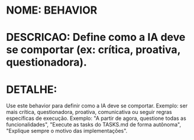 # NOME: BEHAVIOR

# DESCRICAO: Define como a IA deve se comportar (ex: crítica, proativa, questionadora).

# DETALHE:
Use este behavior para definir como a IA deve se comportar. Exemplo: ser mais crítica, questionadora, proativa, comunicativa ou seguir regras específicas de execução.
Exemplo: "A partir de agora, questione todas as funcionalidades", "Execute as tasks do TASKS.md de forma autônoma", "Explique sempre o motivo das implementações".
